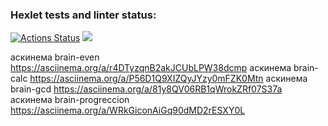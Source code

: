 ### Hexlet tests and linter status:
[![Actions Status](https://github.com/ProNaVy/frontend-project-44/workflows/hexlet-check/badge.svg)](https://github.com/ProNaVy/frontend-project-44/actions)
<a href="https://codeclimate.com/github/ProNaVy/frontend-project-44/maintainability"><img src="https://api.codeclimate.com/v1/badges/54a2054d0391fc6ffb62/maintainability" /></a>

аскинема brain-even
 https://asciinema.org/a/r4DTyzqnB2akJCUbLPW38dcmp
 аскинема brain-calc
 https://asciinema.org/a/P56D1Q9XIZQyJYzy0mFZK0Mtn
 аскинема brain-gcd
 https://asciinema.org/a/81y8QV06RB1qWrokZRf07S37a
аскинема brain-progreccion
 https://asciinema.org/a/WRkGiconAiGq90dMD2rESXY0L